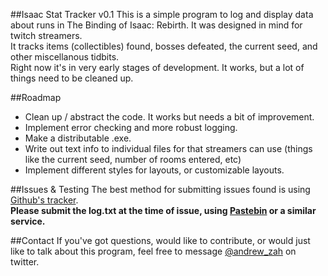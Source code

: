 ##Isaac Stat Tracker v0.1
This is a simple program to log and display data about runs in The Binding of Isaac: Rebirth. It was designed in mind for twitch streamers.  
It tracks items (collectibles) found, bosses defeated, the current seed, and other miscellanous tidbits.  
Right now it's in very early stages of development. It works, but a lot of things need to be cleaned up.

##Roadmap
- Clean up / abstract the code. It works but needs a bit of improvement.
- Implement error checking and more robust logging.
- Make a distributable .exe.
- Write out text info to individual files for that streamers can use (things like the current seed, number of rooms entered, etc)
- Implement different styles for layouts, or customizable layouts.

##Issues & Testing
The best method for submitting issues found is using [Github's tracker](https://github.com/azah/IsaacStatsTracker/issues).  
**Please submit the log.txt at the time of issue, using [Pastebin](http://pastebin.com/) or a similar service.**

##Contact
If you've got questions, would like to contribute, or would just like to talk about this program, feel free to message [@andrew_zah](https://twitter.com/) on twitter.